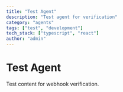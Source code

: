 ```yaml
---
title: "Test Agent"
description: "Test agent for verification"
category: "agents"
tags: ["test", "development"]
tech_stack: ["typescript", "react"]
author: "admin"
---
```


# Test Agent

Test content for webhook verification.
